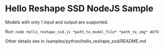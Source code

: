 # Hello Reshape SSD NodeJS Sample

Models with only 1 input and output are supported.

Run:
`node hello_reshape_ssd.js *path_to_model_file* *path_to_img* AUTO`

Other details see in /samples/python/hello_reshape_ssd/README.md
